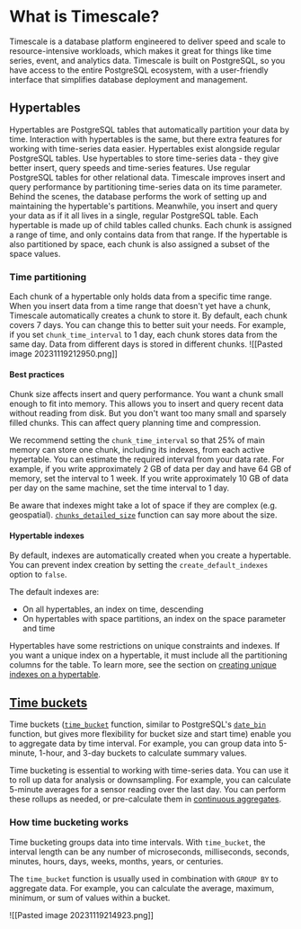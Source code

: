 # What is Timescale?

Timescale is a database platform engineered to deliver speed and scale to resource-intensive workloads, which makes it great for things like time series, event, and analytics data. Timescale is built on PostgreSQL, so you have access to the entire PostgreSQL ecosystem, with a user-friendly interface that simplifies database deployment and management.

## Hypertables
Hypertables are PostgreSQL tables that automatically partition your data by time. Interaction with hypertables is the same, but there extra features for working with time-series data easier.
Hypertables exist alongside regular PostgreSQL tables. Use hypertables to store time-series data - they give better insert, query speeds and time-series features.  Use regular PostgreSQL tables for other relational data.
Timescale improves insert and query performance by partitioning time-series data on its time parameter. Behind the scenes, the database performs the work of setting up and maintaining the hypertable's partitions. Meanwhile, you insert and query your data as if it all lives in a single, regular PostgreSQL table.
Each hypertable is made up of child tables called chunks. Each chunk is assigned a range of time, and only contains data from that range. If the hypertable is also partitioned by space, each chunk is also assigned a subset of the space values.

### Time partitioning
Each chunk of a hypertable only holds data from a specific time range. When you insert data from a time range that doesn't yet have a chunk, Timescale automatically creates a chunk to store it.
By default, each chunk covers 7 days. You can change this to better suit your needs. For example, if you set `chunk_time_interval` to 1 day, each chunk stores data from the same day. Data from different days is stored in different chunks.
![[Pasted image 20231119212950.png]]
#### Best practices
Chunk size affects insert and query performance. You want a chunk small enough to fit into memory. This allows you to insert and query recent data without reading from disk. But you don't want too many small and sparsely filled chunks. This can affect query planning time and compression.

We recommend setting the `chunk_time_interval` so that 25% of main memory can store one chunk, including its indexes, from each active hypertable. You can estimate the required interval from your data rate. For example, if you write approximately 2 GB of data per day and have 64 GB of memory, set the interval to 1 week. If you write approximately 10 GB of data per day on the same machine, set the time interval to 1 day.

Be aware that indexes might take a lot of space if they are complex (e.g. geospatial). [`chunks_detailed_size`](https://docs.timescale.com/api/latest/hypertable/chunks_detailed_size) function can say more about the size.
#### Hypertable indexes
By default, indexes are automatically created when you create a hypertable. You can prevent index creation by setting the `create_default_indexes` option to `false`.

The default indexes are:
- On all hypertables, an index on time, descending
- On hypertables with space partitions, an index on the space parameter and time

Hypertables have some restrictions on unique constraints and indexes. If you want a unique index on a hypertable, it must include all the partitioning columns for the table. To learn more, see the section on [creating unique indexes on a hypertable](https://docs.timescale.com/use-timescale/latest/hypertables/hypertables-and-unique-indexes/).

## [Time buckets](https://docs.timescale.com/use-timescale/latest/time-buckets/#time-buckets)
Time buckets ([`time_bucket`](https://docs.timescale.com/api/latest/hyperfunctions/time_bucket/) function, similar to PostgreSQL's [`date_bin`](https://www.postgresql.org/docs/current/functions-datetime.html#FUNCTIONS-DATETIME-BIN) function, but gives more flexibility for bucket size and start time) enable you to aggregate data by time interval. For example, you can group data into 5-minute, 1-hour, and 3-day buckets to calculate summary values.

Time bucketing is essential to working with time-series data. You can use it to roll up data for analysis or downsampling. For example, you can calculate 5-minute averages for a sensor reading over the last day. You can perform these rollups as needed, or pre-calculate them in [continuous aggregates](https://docs.timescale.com/use-timescale/latest/continuous-aggregates/).

### How time bucketing works
Time bucketing groups data into time intervals. With `time_bucket`, the interval length can be any number of microseconds, milliseconds, seconds, minutes, hours, days, weeks, months, years, or centuries.

The `time_bucket` function is usually used in combination with `GROUP BY` to aggregate data. For example, you can calculate the average, maximum, minimum, or sum of values within a bucket.

![[Pasted image 20231119214923.png]]

